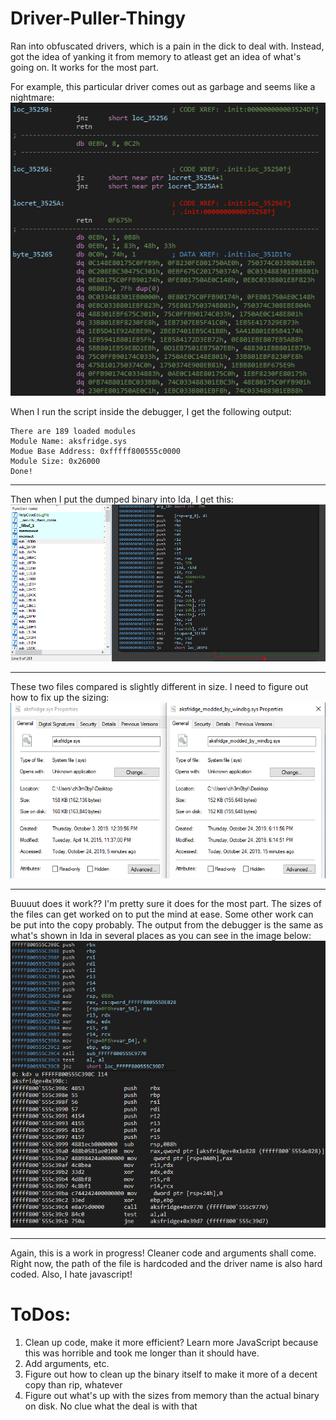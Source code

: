 # Driver-Puller-Thingy

Ran into obfuscated drivers, which is a pain in the dick to deal with. Instead, got the idea of yanking it from memory to atleast get an idea of what's going on. It works for the most part. 

For example, this particular driver comes out as garbage and seems like a nightmare:
![aksfridge](https://github.com/ch3rn0byl/Driver-Puller-Thingy/blob/master/wtf.PNG)

When I run the script inside the debugger, I get the following output:
```
There are 189 loaded modules
Module Name: aksfridge.sys
Modue Base Address: 0xfffff800555c0000
Module Size: 0x26000
Done!
```
---

Then when I put the dumped binary into Ida, I get this:
![output](https://github.com/ch3rn0byl/Driver-Puller-Thingy/blob/master/fml.PNG)

---

These two files compared is slightly different in size. I need to figure out how to fix up the sizing:
![comparison](https://github.com/ch3rn0byl/Driver-Puller-Thingy/blob/master/comp.PNG)

---

Buuuut does it work?? I'm pretty sure it does for the most part. The sizes of the files can get worked on to put the mind at ease. Some other work can be put into the copy probably. The output from the debugger is the same as what's shown in Ida in several places as you can see in the image below:
![sick](https://github.com/ch3rn0byl/Driver-Puller-Thingy/blob/master/sick.png)

---

Again, this is a work in progress! Cleaner code and arguments shall come. Right now, the path of the file is hardcoded and the driver name is also hard coded. Also, I hate javascript!

# ToDos:
  1. Clean up code, make it more efficient? Learn more JavaScript because this was horrible and took me longer than it should have.
  2. Add arguments, etc.
  3. Figure out how to clean up the binary itself to make it more of a decent copy than rip, whatever
  4. Figure out what's up with the sizes from memory than the actual binary on disk. No clue what the deal is with that
